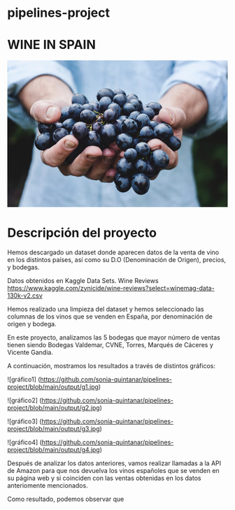# pipelines-project
# WINE IN SPAIN

![imagen_vino](https://github.com/sonia-quintanar/pipelines-project/blob/main/src/imagen_vino.jpg)

# Descripción del proyecto
Hemos descargado un dataset donde aparecen datos de la venta de vino en los distintos países, así como su D.O (Denominación de Origen), precios, y bodegas.

Datos obtenidos en Kaggle Data Sets.
Wine Reviews
https://www.kaggle.com/zynicide/wine-reviews?select=winemag-data-130k-v2.csv

Hemos realizado una limpieza del dataset y hemos seleccionado las columnas de los vinos que se venden en España, por denominación de origen y bodega.

En este proyecto, analizamos las 5 bodegas que mayor número de ventas tienen siendo Bodegas Valdemar, CVNE, Torres, Marqués de Cáceres y Vicente Gandia.

A continuación, mostramos los resultados a través de distintos gráficos:

![gráfico1] (https://github.com/sonia-quintanar/pipelines-project/blob/main/output/g1.jpg)

![gráfico2] (https://github.com/sonia-quintanar/pipelines-project/blob/main/output/g2.jpg)

![gráfico3] (https://github.com/sonia-quintanar/pipelines-project/blob/main/output/g3.jpg)

![gráfico4] (https://github.com/sonia-quintanar/pipelines-project/blob/main/output/g4.jpg)

Después de analizar los datos anteriores, vamos realizar llamadas a la API de Amazon para que nos devuelva los vinos españoles que se venden en su página web y si coinciden con las ventas obtenidas en los datos anteriomente mencionados.

Como resultado, podemos observar que